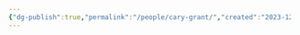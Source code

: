 ```yaml
---
{"dg-publish":true,"permalink":"/people/cary-grant/","created":"2023-12-01","updated":"2025-03-13"}
---
```



